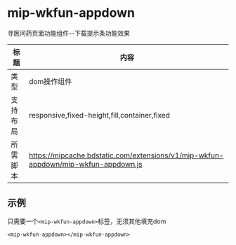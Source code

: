 # mip-wkfun-appdown

寻医问药页面功能组件--下载提示条功能效果

标题|内容
----|----
类型|dom操作组件
支持布局|responsive,fixed-height,fill,container,fixed
所需脚本|https://mipcache.bdstatic.com/extensions/v1/mip-wkfun-appdown/mip-wkfun-appdown.js

## 示例

只需要一个`<mip-wkfun-appdown>`标签，无须其他填充dom

```
<mip-wkfun-appdown></mip-wkfun-appdown>
```

